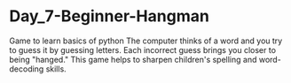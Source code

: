 # Day_7-Beginner-Hangman
Game to learn basics of python
The computer thinks of a word and you try to guess it by guessing letters. Each incorrect guess brings you closer to being "hanged." This game helps to sharpen children's spelling and word-decoding skills.
